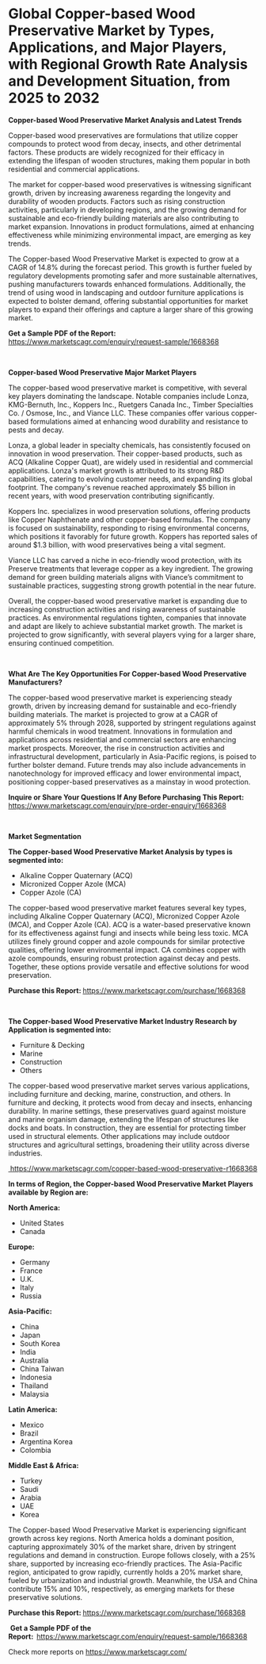 <p><h1>Global Copper-based Wood Preservative Market by Types, Applications, and Major Players, with Regional Growth Rate Analysis and Development Situation, from 2025 to 2032</h1></p><p><strong>Copper-based Wood Preservative Market Analysis and Latest Trends</strong></p>
<p><p>Copper-based wood preservatives are formulations that utilize copper compounds to protect wood from decay, insects, and other detrimental factors. These products are widely recognized for their efficacy in extending the lifespan of wooden structures, making them popular in both residential and commercial applications.</p><p>The market for copper-based wood preservatives is witnessing significant growth, driven by increasing awareness regarding the longevity and durability of wooden products. Factors such as rising construction activities, particularly in developing regions, and the growing demand for sustainable and eco-friendly building materials are also contributing to market expansion. Innovations in product formulations, aimed at enhancing effectiveness while minimizing environmental impact, are emerging as key trends.</p><p>The Copper-based Wood Preservative Market is expected to grow at a CAGR of 14.8% during the forecast period. This growth is further fueled by regulatory developments promoting safer and more sustainable alternatives, pushing manufacturers towards enhanced formulations. Additionally, the trend of using wood in landscaping and outdoor furniture applications is expected to bolster demand, offering substantial opportunities for market players to expand their offerings and capture a larger share of this growing market.</p></p>
<p><strong>Get a Sample PDF of the Report:&nbsp;</strong> <a href="https://www.marketscagr.com/enquiry/request-sample/1668368?utm_campaign=1889&utm_medium=2&utm_source=Github&utm_content=ia&utm_term=02022025&utm_id=copper-based-wood-preservative">https://www.marketscagr.com/enquiry/request-sample/1668368</a></p>
<p>&nbsp;</p>
<p><strong>Copper-based Wood Preservative Major Market Players</strong></p>
<p><p>The copper-based wood preservative market is competitive, with several key players dominating the landscape. Notable companies include Lonza, KMG-Bernuth, Inc., Koppers Inc., Ruetgers Canada Inc., Timber Specialties Co. / Osmose, Inc., and Viance LLC. These companies offer various copper-based formulations aimed at enhancing wood durability and resistance to pests and decay.</p><p>Lonza, a global leader in specialty chemicals, has consistently focused on innovation in wood preservation. Their copper-based products, such as ACQ (Alkaline Copper Quat), are widely used in residential and commercial applications. Lonza's market growth is attributed to its strong R&D capabilities, catering to evolving customer needs, and expanding its global footprint. The company's revenue reached approximately $5 billion in recent years, with wood preservation contributing significantly.</p><p>Koppers Inc. specializes in wood preservation solutions, offering products like Copper Naphthenate and other copper-based formulas. The company is focused on sustainability, responding to rising environmental concerns, which positions it favorably for future growth. Koppers has reported sales of around $1.3 billion, with wood preservatives being a vital segment.</p><p>Viance LLC has carved a niche in eco-friendly wood protection, with its Preserve treatments that leverage copper as a key ingredient. The growing demand for green building materials aligns with Viance’s commitment to sustainable practices, suggesting strong growth potential in the near future.</p><p>Overall, the copper-based wood preservative market is expanding due to increasing construction activities and rising awareness of sustainable practices. As environmental regulations tighten, companies that innovate and adapt are likely to achieve substantial market growth. The market is projected to grow significantly, with several players vying for a larger share, ensuring continued competition.</p></p>
<p>&nbsp;</p>
<p><strong>What Are The Key Opportunities For Copper-based Wood Preservative Manufacturers?</strong></p>
<p><p>The copper-based wood preservative market is experiencing steady growth, driven by increasing demand for sustainable and eco-friendly building materials. The market is projected to grow at a CAGR of approximately 5% through 2028, supported by stringent regulations against harmful chemicals in wood treatment. Innovations in formulation and applications across residential and commercial sectors are enhancing market prospects. Moreover, the rise in construction activities and infrastructural development, particularly in Asia-Pacific regions, is poised to further bolster demand. Future trends may also include advancements in nanotechnology for improved efficacy and lower environmental impact, positioning copper-based preservatives as a mainstay in wood protection.</p></p>
<p><strong>Inquire or Share Your Questions If Any Before Purchasing This Report:</strong> <a href="https://www.marketscagr.com/enquiry/pre-order-enquiry/1668368?utm_campaign=1889&utm_medium=2&utm_source=Github&utm_content=ia&utm_term=02022025&utm_id=copper-based-wood-preservative">https://www.marketscagr.com/enquiry/pre-order-enquiry/1668368</a></p>
<p>&nbsp;</p>
<p><strong>Market Segmentation</strong></p>
<p><strong>The Copper-based Wood Preservative Market Analysis by types is segmented into:</strong></p>
<p><ul><li>Alkaline Copper Quaternary (ACQ)</li><li>Micronized Copper Azole (MCA)</li><li>Copper Azole (CA)</li></ul></p>
<p><p>The copper-based wood preservative market features several key types, including Alkaline Copper Quaternary (ACQ), Micronized Copper Azole (MCA), and Copper Azole (CA). ACQ is a water-based preservative known for its effectiveness against fungi and insects while being less toxic. MCA utilizes finely ground copper and azole compounds for similar protective qualities, offering lower environmental impact. CA combines copper with azole compounds, ensuring robust protection against decay and pests. Together, these options provide versatile and effective solutions for wood preservation.</p></p>
<p><strong>Purchase this Report:&nbsp;</strong><a href="https://www.marketscagr.com/purchase/1668368?utm_campaign=1889&utm_medium=2&utm_source=Github&utm_content=ia&utm_term=02022025&utm_id=copper-based-wood-preservative">https://www.marketscagr.com/purchase/1668368</a></p>
<p>&nbsp;</p>
<p><strong>The Copper-based Wood Preservative Market Industry Research by Application is segmented into:</strong></p>
<p><ul><li>Furniture & Decking</li><li>Marine</li><li>Construction</li><li>Others</li></ul></p>
<p><p>The copper-based wood preservative market serves various applications, including furniture and decking, marine, construction, and others. In furniture and decking, it protects wood from decay and insects, enhancing durability. In marine settings, these preservatives guard against moisture and marine organism damage, extending the lifespan of structures like docks and boats. In construction, they are essential for protecting timber used in structural elements. Other applications may include outdoor structures and agricultural settings, broadening their utility across diverse industries.</p></p>
<p><a href="https://www.marketscagr.com/copper-based-wood-preservative-r1668368?utm_campaign=1889&utm_medium=2&utm_source=Github&utm_content=ia&utm_term=02022025&utm_id=copper-based-wood-preservative">&nbsp;https://www.marketscagr.com/copper-based-wood-preservative-r1668368</a></p>
<p><strong>In terms of Region, the Copper-based Wood Preservative Market Players available by Region are:</strong></p>
<p>
    <p> <strong> North America: </strong>
        <ul>
            <li>United States</li>
            <li>Canada</li>
        </ul>
        </p> 
    <p> <strong> Europe: </strong>
        <ul>
            <li>Germany</li>
            <li>France</li>
            <li>U.K.</li>
            <li>Italy</li>
            <li>Russia</li>
        </ul>
        </p> 
    <p> <strong> Asia-Pacific: </strong>
        <ul>
            <li>China</li>
            <li>Japan</li>
            <li>South Korea</li>
            <li>India</li>
            <li>Australia</li>
            <li>China Taiwan</li>
            <li>Indonesia</li>
            <li>Thailand</li>
            <li>Malaysia</li>
        </ul>
        </p> 
    <p> <strong> Latin America: </strong>
        <ul>
            <li>Mexico</li>
            <li>Brazil</li>
            <li>Argentina Korea</li>
            <li>Colombia</li>
        </ul>
        </p> 
    <p> <strong> Middle East & Africa: </strong>
        <ul>
            <li>Turkey</li>
            <li>Saudi</li>
            <li>Arabia</li>
            <li>UAE</li>
            <li>Korea</li>
        </ul>
    </p>
    </p>
<p><p>The Copper-based Wood Preservative Market is experiencing significant growth across key regions. North America holds a dominant position, capturing approximately 30% of the market share, driven by stringent regulations and demand in construction. Europe follows closely, with a 25% share, supported by increasing eco-friendly practices. The Asia-Pacific region, anticipated to grow rapidly, currently holds a 20% market share, fueled by urbanization and industrial growth. Meanwhile, the USA and China contribute 15% and 10%, respectively, as emerging markets for these preservative solutions.</p></p>
<p><strong>Purchase this Report: </strong><a href="https://www.marketscagr.com/purchase/1668368?utm_campaign=1889&utm_medium=2&utm_source=Github&utm_content=ia&utm_term=02022025&utm_id=copper-based-wood-preservative">https://www.marketscagr.com/purchase/1668368</a></p>
<p>&nbsp;<strong>Get a Sample PDF of the Report:&nbsp;&nbsp;</strong><a href="https://www.marketscagr.com/enquiry/request-sample/1668368?utm_campaign=1889&utm_medium=2&utm_source=Github&utm_content=ia&utm_term=02022025&utm_id=copper-based-wood-preservative">https://www.marketscagr.com/enquiry/request-sample/1668368</a></p>
<p><strong></strong></p>
<p>Check more reports on <a href="https://www.marketscagr.com/?utm_campaign=1889&utm_medium=2&utm_source=Github&utm_content=ia&utm_term=02022025&utm_id=copper-based-wood-preservative">https://www.marketscagr.com/</a></p>